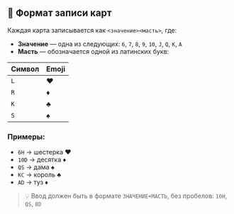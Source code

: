 ## 🎴 Формат записи карт

Каждая карта записывается как `<значение><масть>`, где:

- **Значение** — одна из следующих: `6`, `7`, `8`, `9`, `10`, `J`, `Q`, `K`, `A`
- **Масть** — обозначается одной из латинских букв:

| Символ | Emoji |
|--------|-------|
| `L`    | ♥     |
| `R`    | ♦     |
| `K`    | ♣     |
| `S`    | ♠     |

### Примеры:

- `6H` → шестерка ♥
- `10D` → десятка ♦
- `QS` → дама ♠
- `KC` → король ♣
- `AD` → туз ♦

> 💡 Ввод должен быть в формате `ЗНАЧЕНИЕ+МАСТЬ`, без пробелов: `10H`, `QS`, `8D`
